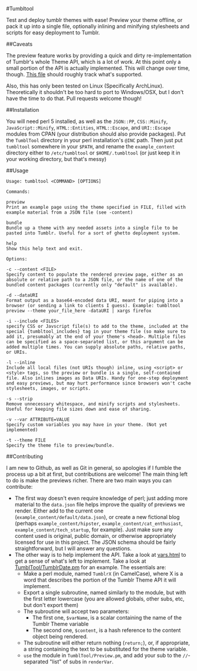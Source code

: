#Tumbltool

Test and deploy tumblr themes with ease! Preview your theme offline, or pack it up into a single file, optionally inlining and minifying stylesheets and scripts for easy deployment to Tumblr.

##Caveats

The preview feature works by providing a quick and dirty re-implementation of Tumblr's whole Theme API, which is a lot of work. At this point only a small portion of the API is actually implemented. This will change over time, though. [This file](https://github.com/dn3s/tumbltool/blob/master/vars.html) should roughly track what's supported.

Also, this has only been tested on Linux (Specifically ArchLinux). Theoretically it shouldn't be too hard to port to Windows/OSX, but I don't have the time to do that. Pull requests welcome though!

##Installation

You will need perl 5 installed, as well as the `JSON::PP`, `CSS::Minify`, `JavaScript::Minify`, `HTML::Entities`, `HTML::Escape`, and `URI::Escape` modules from CPAN (your distribution should also provide packages). Put the `TumblTool` directory in your perl installation's `@INC` path. Then just put `tumbltool` somewhere in your `$PATH`, and rename the `example_content` directory either to `/etc/tumbltool` or `$HOME/.tumbltool` (or just keep it in your working directory, but that's messy)

##Usage

```
Usage: tumbltool <COMMAND> [OPTIONS]

Commands:

preview
Print an example page using the theme specified in FILE, filled with example material from a JSON file (see -content)

bundle
Bundle up a theme with any needed assets into a single file to be pasted into Tumblr. Useful for a sort of ghetto deployment system.

help
Show this help text and exit.

Options:

-c --content <FILE>
Specify content to populate the rendered preview page, either as an absolute or relative path to a JSON file, or the name of one of the bundled content packages (currently only "default" is available).

-d --dataURI
Format output as a base64-encoded data URI, meant for piping into a browser (or sending a link to clients I guess). Example: tumbltool preview --theme your_file_here -dataURI | xargs firefox

-i --include <FILES>
specify CSS or Javscript file(s) to add to the theme, included at the special {tumbltool_includes} tag in your theme file (so make sure to add it, presumably at the end of your theme's <head>. Multiple files can be specified as a space-separated list, or this argument can be added multiple times. You can supply absolute paths, relative paths, or URIs.

-l --inline
Include all local files (not URIs though) inline, using <script> or <style> tags, so the preview or bundle is a single, self-contained file. Also inlines images as Data URIs. Handy for one-step deployment and easy previews, but may hurt performance since browsers won't cache stylesheets, images, or scripts.

-s --strip
Remove unnecessary whitespace, and minify scripts and stylesheets. Useful for keeping file sizes down and ease of sharing.

-v --var ATTRIBUTE=VALUE
Specify custom variables you may have in your theme. (Not yet implemented)

-t --theme FILE
Specify the theme file to preview/bundle.
```

##Contributing

I am new to Github, as well as Git in general, so apologies if I fumble the process up a bit at first, but contributions are welcome! The main thing left to do is make the previews richer. There are two main ways you can contribute:

- The first way doesn't even require knowledge of perl; just adding more material to the `data.json` file helps improve the quality of previews we render. Either add to the current one (`example_content/default/data.json`), or create a new fictional blog (perhaps `example_content/hipster`, `example_content/cat_enthusiast`, `example_content/tech_startup`, for example). Just make sure any content used is original, public domain, or otherwise appropriately licensed for use in this project. The JSON schema should be fairly straightforward, but I will answer any questions.
- The other way is to help implement the API. Take a look at [vars.html](https://github.com/dn3s/tumbltool/blob/master/vars.html) to get a sense of what's left to implement. Take a look at [TumblTool/TumblrDate.pm](https://github.com/dn3s/tumbltool/blob/master/TumblTool/TumblrDate.pm) for an example. The essentials are:
	- Make a perl module, named `TumblrX` (in CamelCase), where X is a word that describes the portion of the Tumblr Theme API it will implement.
	- Export a single subroutine, named similarly to the module, but with the first letter lowercase (you are allowed globals, other subs, etc, but don't export them)
	- The subroutine will accept two parameters:
		- The first one, `$varName`, is a scalar containing the name of the Tumblr Theme variable
		- The second one, `$content`, is a hash reference to the content object being rendered.
	- The subroutine will either return nothing (`return;`), or, if appropriate, a string containing the text to be substituted for the theme variable.
	- `use` the module in `TumblTool/Preview.pm`, and add your sub to the `//`-separated "list" of subs in `renderVar`.
